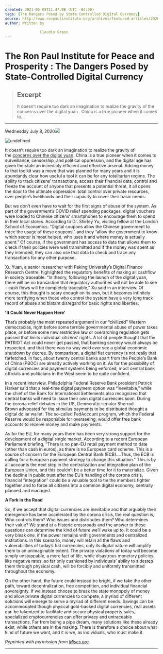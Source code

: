 ```yaml
---
created: 2021-06-08T11:47:08 (UTC -04:00)
tags: [The Dangers Posed by State Controlled Digital Currency]
source: http://www.ronpaulinstitute.org/archives/featured-articles/2020/july/08/the-dangers-posed-by-state-controlled-digital-currency/
author: Written by 
        
                Claudio Grass
---
```


# The Ron Paul Institute for Peace and Prosperity : The Dangers Posed by State-Controlled Digital Currency

> ## Excerpt
> It doesn’t require too dark an imagination to realize the gravity of the  concerns over the digital yuan . China is a true pioneer when it comes to...

---
Wednesday July 8, 2020![](http://www.ronpaulinstitute.org/images/icons/printer.png)

  

![undefined](http://www.ronpaulinstitute.org/media/123136/digital-currency.jpg?width=411px&height=266px)

It doesn’t require too dark an imagination to realize the gravity of the [concerns over the digital yuan](https://mises.org/wire/covid-crisis-supercharged-war-cash). China is a true pioneer when it comes to surveillance, censorship, and political oppression, and the digital age has given the state an incredibly efficient and effective arsenal. Adding money to that toolkit was a move that was planned for many years and it is abundantly clear how useful a tool it can be for any totalitarian regime. The ability to track citizens’ transactions, access their financial data, control and freeze the account of anyone that presents a potential threat, it all opens the door to the ultimate oppression: total control over private resources, over people’s livelihoods and their capacity to cover their basic needs.

But we don’t even have to wait for the first signs of abuse of the system. As part of the government’s COVID relief spending packages, digital vouchers were loaded to Chinese citizens’ smartphones to encourage them to spend in their local stores. According to Dr. Shirley Yu, visiting fellow at the London School of Economics: “Digital coupons allow the Chinese government to trace the usage of these coupons,” and they “allow the government to know which sector is most helped, who uses it and where money is actually spent.” Of course, if the government has access to data that allows them to check if their policies were well transmitted and if the money was spent as they intended, they can also use that data to check and trace any transactions for any other purpose.

Xu Yuan, a senior researcher with Peking University’s Digital Finance Research Centre, highlighted the regulatory benefits of making all cashflow in society traceable. “In theory, following the launch of the digital yuan, there will be no transaction that regulatory authorities will not be able to see – cash flows will be completely traceable,” Xu said in an interview. Of course, this thought is scary enough on its own, but it becomes infinitely more terrifying when those who control the system have a very long track record of abuse and blatant disregard for basic rights and liberties.

**'It Could Never Happen Here'**

That’s probably the most repeated argument in our “civilized” Western democracies, right before some terrible governmental abuse of power takes place, or before some new restrictive law or overarching regulation gets passed that limits individual citizens’ rights. A lot of people thought that the PATRIOT Act could never get passed, that banking secrecy would always be respected, and that there was no way we’d ever see a global economic shutdown by decree. By comparison, a digital fiat currency is not really that farfetched. In fact, about twenty central banks apart from the People's Bank of China (PBOC) are already actively working on it. As for the possibility of digital currencies and payment systems being enforced, most central bank officials and politicians in the West seem to be quite confident.

In a recent interview, Philadelphia Federal Reserve Bank president Patrick Harker said that a real-time digital payment option was “inevitable,” while the chief of the Bank for International Settlements also recognized that central banks will need to issue their own digital currencies soon. During the corona relief debates in the US, Democratic senator Sherrod Brown advocated for the stimulus payments to be distributed thought a digital dollar wallet. The so-called FedAccount program, which the Federal Reserve would be responsible for overseeing, would offer free bank accounts to receive money and make payments.

As for the EU, for many years there has been very strong support for the development of a digital single market. According to a recent European Parliament briefing, “There is no pan-EU retail payment method to date (other than cash in euros), as there is no European card scheme. This is a source of concern for the European Central Bank (ECB)….Thus, the ECB is calling for a European payment strategy to change this situation.” This is by all accounts the next step in the centralization and integration plan of the European Union, and this couldn’t be a better time for it to materialize. Given the decline in public trust after the EU’s handling of the corona crisis, financial “integration” could be a valuable tool to tie the members tighter together and to force all citizens into a common digital economy, centrally planned and managed.

**A Fork in the Road**

So, if we accept that digital currencies are inevitable and that arguably their emergence has been accelerated by the corona crisis, the real question is, Who controls them? Who issues and distributes them? Who determines their value? We stand at a historic crossroads and the answer to these questions can determine the kind of future we’ll wake up to. It could be a very bleak one, if the power remains with governments and centralized institutions. In this scenario, money will retain all the flaws and vulnerabilities of today’s fiat currencies, only its digital nature will amplify them to an unimaginable extent. The privacy violations of today will become simply unstoppable, a mere fact of life, while disastrous monetary policies, like negative rates, so far only cushioned by individuals’ ability to sidestep them through physical cash, will be forcibly and uniformly transmitted throughout the economy.

On the other hand, the future could instead be bright, if we take the other path, toward decentralization, free competition, and individual financial sovereignty. If we instead choose to break the state monopoly of money and allow private digital currencies to compete, a myriad of different solutions will emerge to serve a myriad of different needs. Savings can be accommodated though physical gold-backed digital currencies, real assets can be tokenized to facilitate and secure physical property sales, specialized cryptocurrencies can offer privacy and untraceable transactions. Far from being a pipe dream, many solutions like these already exist, while others are in the making. There is therefore a choice about what kind of future we want, and it is we, as individuals, who must make it.

_Reprinted with permission from [Mises.org](https://mises.org/wire/dangers-posed-state-controlled-digital-currency)._

___
